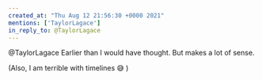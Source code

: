 ```yaml
---
created_at: "Thu Aug 12 21:56:30 +0000 2021"
mentions: ['TaylorLagace']
in_reply_to: @TaylorLagace
---
```


@TaylorLagace Earlier than I would have thought. But makes a lot of sense.

(Also, I am terrible with timelines 😅 )